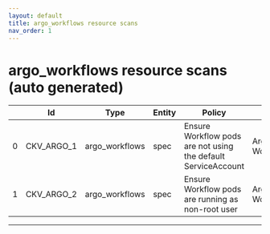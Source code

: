 ```yaml
---
layout: default
title: argo_workflows resource scans
nav_order: 1
---
```


# argo_workflows resource scans (auto generated)

|    | Id         | Type           | Entity   | Policy                                                        | IaC            |
|----|------------|----------------|----------|---------------------------------------------------------------|----------------|
|  0 | CKV_ARGO_1 | argo_workflows | spec     | Ensure Workflow pods are not using the default ServiceAccount | Argo Workflows |
|  1 | CKV_ARGO_2 | argo_workflows | spec     | Ensure Workflow pods are running as non-root user             | Argo Workflows |


---



